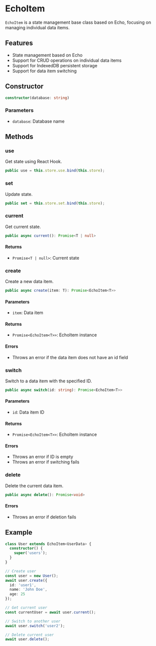 # EchoItem

`EchoItem` is a state management base class based on Echo, focusing on managing individual data items.

## Features

- State management based on Echo
- Support for CRUD operations on individual data items
- Support for IndexedDB persistent storage
- Support for data item switching

## Constructor

```typescript
constructor(database: string)
```

### Parameters

- `database`: Database name

## Methods

### use

Get state using React Hook.

```typescript
public use = this.store.use.bind(this.store);
```

### set

Update state.

```typescript
public set = this.store.set.bind(this.store);
```

### current

Get current state.

```typescript
public async current(): Promise<T | null>
```

#### Returns

- `Promise<T | null>`: Current state

### create

Create a new data item.

```typescript
public async create(item: T): Promise<EchoItem<T>>
```

#### Parameters

- `item`: Data item

#### Returns

- `Promise<EchoItem<T>>`: EchoItem instance

#### Errors

- Throws an error if the data item does not have an id field

### switch

Switch to a data item with the specified ID.

```typescript
public async switch(id: string): Promise<EchoItem<T>>
```

#### Parameters

- `id`: Data item ID

#### Returns

- `Promise<EchoItem<T>>`: EchoItem instance

#### Errors

- Throws an error if ID is empty
- Throws an error if switching fails

### delete

Delete the current data item.

```typescript
public async delete(): Promise<void>
```

#### Errors

- Throws an error if deletion fails

## Example

```typescript
class User extends EchoItem<UserData> {
  constructor() {
    super('users');
  }
}

// Create user
const user = new User();
await user.create({
  id: 'user1',
  name: 'John Doe',
  age: 25
});

// Get current user
const currentUser = await user.current();

// Switch to another user
await user.switch('user2');

// Delete current user
await user.delete();
``` 